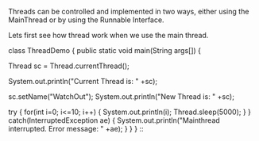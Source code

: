 Threads can be controlled and implemented in two ways, either using the MainThread or by using the Runnable Interface.

Lets first see how thread work when we use the main thread.

 class ThreadDemo {
  public static void main(String args[]) {
  
   Thread sc = Thread.currentThread(); 
   
   System.out.println("Current Thread is: " +sc);
   
   sc.setName("WatchOut");
   System.out.println("New Thread is: " +sc);
   
   try {
   for(int i=0; i<=10; i++) {
    System.out.println(i);
    Thread.sleep(5000);
   }
    } catch(InterruptedException ae) {
      System.out.println("Mainthread interrupted. Error message: " +ae);
    }
  }
} ::
